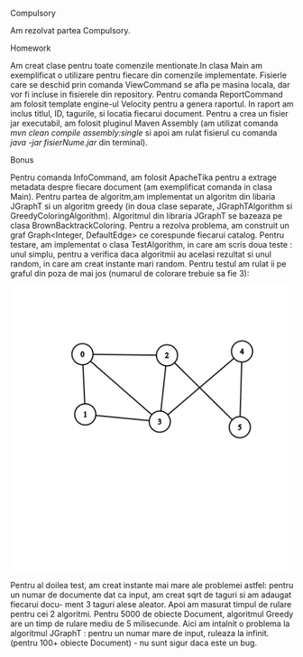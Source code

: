 Compulsory

Am rezolvat partea Compulsory.

Homework


  Am creat clase pentru toate comenzile mentionate.In clasa Main am exemplificat o utilizare pentru fiecare din comenzile implementate. Fisierle care se deschid prin
comanda ViewCommand se afla pe masina locala, dar vor fi incluse in fisierele din repository. Pentru comanda ReportCommand am folosit template engine-ul Velocity pentru a genera raportul. In raport am inclus 
titlul, ID, tagurile, si locatia fiecarui document. Pentru a crea un fisier jar executabil, am folosit pluginul Maven Assembly (am utilizat comanda *mvn clean compile
assembly:single* si apoi am rulat fisierul cu comanda *java -jar fisierNume.jar* din terminal).

Bonus


  Pentru comanda InfoCommand, am folosit ApacheTika pentru a extrage metadata despre fiecare document (am exemplificat comanda in clasa Main). Pentru partea de algoritm,am implementat un algoritm din libaria JGraphT si un algoritm greedy (in doua clase separate, JGraphTAlgorithm si GreedyColoringAlgorithm). Algoritmul din libraria JGraphT se bazeaza pe clasa BrownBacktrackColoring. Pentru a rezolva problema, am construit un graf Graph<Integer, DefaultEdge> ce corespunde fiecarui catalog. 
Pentru testare, am implementat o clasa TestAlgorithm, in care am scris doua teste : unul simplu, pentru a verifica daca algoritmii au acelasi rezultat si unul random,
in care am creat instante mari random. Pentru testul am rulat ii pe graful din poza de mai jos (numarul de colorare trebuie sa fie 3): 

![alt text](https://github.com/IvanCristian112/JavaLab/blob/main/Lab5/graph(2).png?raw=true)


  Pentru al doilea test, am creat instante mai mare ale problemei astfel: pentru un numar de documente dat ca input, am creat sqrt de taguri si am adaugat fiecarui docu-
ment 3 taguri alese aleator. Apoi am masurat timpul de rulare pentru cei 2 algoritmi. Pentru 5000 de obiecte Document, algoritmul Greedy are un timp de rulare mediu 
de 5 milisecunde. Aici am intalnit o problema la algoritmul JGraphT : pentru un numar mare de input, ruleaza la infinit. (pentru 100+ obiecte Document) - nu sunt sigur
daca este un bug.

